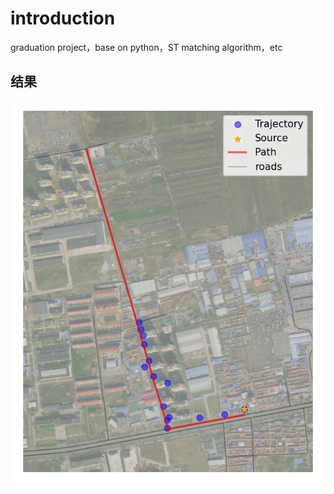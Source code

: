 # introduction
graduation project，base on python，ST matching algorithm，etc

## 结果
![](main\docs\picture\1.png)

